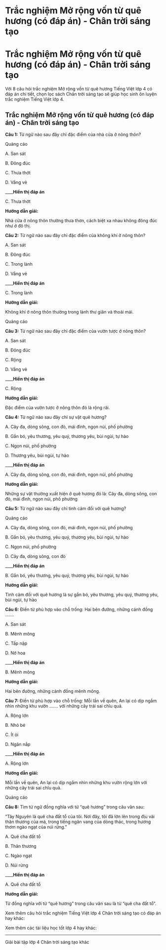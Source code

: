 # Trắc nghiệm Mở rộng vốn từ quê hương (có đáp án) - Chân trời sáng tạo

# Trắc nghiệm Mở rộng vốn từ quê hương (có đáp án) - Chân trời sáng tạo

Với 8 câu hỏi trắc nghiệm Mở rộng vốn từ quê hương Tiếng Việt lớp 4 có đáp án chi tiết, chọn lọc sách Chân trời sáng tạo sẽ giúp học sinh ôn luyện trắc nghiệm Tiếng Việt lớp 4.

## Trắc nghiệm Mở rộng vốn từ quê hương (có đáp án) - Chân trời sáng tạo

**Câu 1:** Từ ngữ nào sau đây chỉ đặc điểm của nhà cửa ở nông thôn?

Quảng cáo

A. San sát

B. Đông đúc

C. Thưa thớt

D. Vắng vẻ

____**Hiển thị đáp án**

C. Thưa thớt

**Hướng dẫn giải:**

Nhà cửa ở nông thôn thường thưa thơn, cách biệt xa nhau không đông đúc như ở đô thị.

**Câu 2:** Từ ngữ nào sau đây chỉ đặc điểm của không khí ở nông thôn?

A. San sát

B. Đông đúc

C. Trong lành

D. Vắng vẻ

____**Hiển thị đáp án**

C. Trong lành

**Hướng dẫn giải:**

Không khí ở nông thôn thường trong lành thư giãn và thoải mái.

Quảng cáo

**Câu 3:** Từ ngữ nào sau đây chỉ đặc điểm của vườn tược ở nông thôn?

A. San sát

B. Đông đúc

C. Rộng

D. Vắng vẻ

____**Hiển thị đáp án**

C. Rộng

**Hướng dẫn giải:**

Đặc điểm của vườn tược ở nông thôn đó là rộng rãi.

**Câu 4:** Từ ngữ nào sau đây chỉ sự vật quê hương?

A. Cây đa, dòng sông, con đò, mái đình, ngọn núi, phố phường

B. Gắn bó, yêu thương, yêu quý, thương yêu, bùi ngùi, tự hào

C. Ngọn núi, phố phường

D. Thương yêu, bùi ngùi, tự hào

____**Hiển thị đáp án**

A. Cây đa, dòng sông, con đò, mái đình, ngọn núi, phố phường 

**Hướng dẫn giải:**

Những sự vật thường xuất hiện ở quê hương đó là: Cây đa, dòng sông, con đò, mái đình, ngọn núi, phố phường

**Câu 5:** Từ ngữ nào sau đây chỉ tình cảm đối với quê hương?

Quảng cáo

A. Cây đa, dòng sông, con đò, mái đình, ngọn núi, phố phường

B. Gắn bó, yêu thương, yêu quý, thương yêu, bùi ngùi, tự hào

C. Ngọn núi, phố phường

D. Cây đa, dòng sông, con đò

____**Hiển thị đáp án**

B. Gắn bó, yêu thương, yêu quý, thương yêu, bùi ngùi, tự hào

**Hướng dẫn giải:**

Tình cảm đối với quê hương là sự gắn bó, yêu thương, yêu quý, thương yêu, bùi ngùi, tự hào

**Câu 6:** Điền từ phù hợp vào chỗ trống: Hai bên đường, những cánh đồng .......

A. San sát

B. Mênh mông

C. Tấp nập

D. Nở hoa 

____**Hiển thị đáp án**

B. Mênh mông

**Hướng dẫn giải:**

Hai bên đường, những cánh đồng mênh mông.

**Câu 7:** Điền từ phù hợp vào chỗ trống: Mỗi lần về quên, An lại có dịp ngắm nhìn những khu vườn ....... với những cây trái sai chĩu quả.

A. Rộng lớn

B. Nhỏ bé

C. Ít ỏi

D. Ngăn nắp 

____**Hiển thị đáp án**

A. Rộng lớn

**Hướng dẫn giải:**

Mỗi lần về quên, An lại có dịp ngắm nhìn những khu vườn rộng lớn với những cây trái sai chĩu quả.

Quảng cáo

**Câu 8:** Tìm từ ngữ đồng nghĩa với từ “quê hương” trong câu văn sau:

“Tây Nguyên là quê cha đất tổ của tôi. Nơi đây, tôi đã lớn lên trong địu vải thân thương của má, trong tiếng ngân vang của dòng thác, trong hương thơm ngào ngạt của núi rừng.”

A. Quê cha đất tổ

B. Thân thương

C. Ngào ngạt

D. Núi rừng

____**Hiển thị đáp án**

A. Quê cha đất tổ

**Hướng dẫn giải:**

Từ đồng nghĩa với từ “quê hương” trong câu văn sau là từ “quê cha đất tổ”.

Xem thêm câu hỏi trắc nghiệm Tiếng Việt lớp 4 Chân trời sáng tạo có đáp án hay khác:

Xem thêm các tài liệu học tốt lớp 4 hay khác:

* * *

Giải bài tập lớp 4 Chân trời sáng tạo khác
